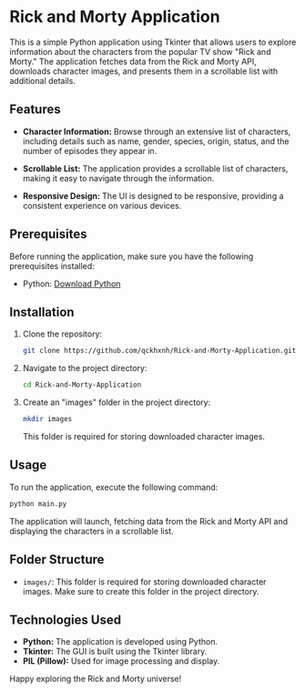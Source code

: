# Rick and Morty Application

This is a simple Python application using Tkinter that allows users to explore information about the characters from the popular TV show "Rick and Morty." The application fetches data from the Rick and Morty API, downloads character images, and presents them in a scrollable list with additional details.

## Features

- **Character Information:** Browse through an extensive list of characters, including details such as name, gender, species, origin, status, and the number of episodes they appear in.

- **Scrollable List:** The application provides a scrollable list of characters, making it easy to navigate through the information.

- **Responsive Design:** The UI is designed to be responsive, providing a consistent experience on various devices.

## Prerequisites

Before running the application, make sure you have the following prerequisites installed:

- Python: [Download Python](https://www.python.org/downloads/)

## Installation

1. Clone the repository:

   ```bash
   git clone https://github.com/qckhxnh/Rick-and-Morty-Application.git
   ```

2. Navigate to the project directory:

   ```bash
   cd Rick-and-Morty-Application
   ```

3. Create an "images" folder in the project directory:

   ```bash
   mkdir images
   ```

   This folder is required for storing downloaded character images.


## Usage

To run the application, execute the following command:

```bash
python main.py
```

The application will launch, fetching data from the Rick and Morty API and displaying the characters in a scrollable list.

## Folder Structure

- `images/`: This folder is required for storing downloaded character images. Make sure to create this folder in the project directory.

## Technologies Used

- **Python:** The application is developed using Python.
- **Tkinter:** The GUI is built using the Tkinter library.
- **PIL (Pillow):** Used for image processing and display.

Happy exploring the Rick and Morty universe!
